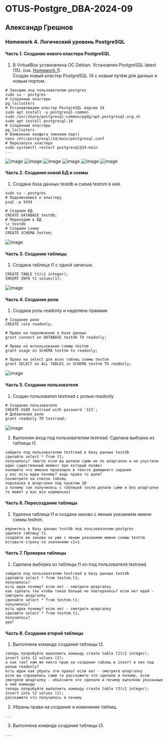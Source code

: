 # OTUS-Postgre_DBA-2024-09
## Александр Грешнов

### Homework 4. Логический уровень PostgreSQL

#### Часть 1. Создание нового кластера PostgreSQL
1. В VirtualBox установлена ОС Debian. Установлен PostgreSQL latest (15). (см. [Homework 1](/Homework/HW-1.md)).\
Создан новый кластер PostgreSQL 14 с новым путём для данных и новым портом.
```
# Заходим под пользователем postgres
sudo su - postgres
# Созданные кластеры
pg_lsclusters
# Устанавливаем кластер PostgreSQL версии 14
sudo apt install -y postgresql-common
sudo /usr/share/postgresql-common/pgdg/apt.postgresql.org.sh
sudo apt install postgresql-14
# Созданные кластеры
pg_lsclusters
# Изменение конфига (меняем порт)
nano /etc/postgresql/14/main/postgresql.conf
# Перезапуск кластера
sudo systemctl restart postgresql@14-main
...
```
![image](https://github.com/user-attachments/assets/b69aa7ee-d96d-4e19-b403-3c39b8befc6d)
![image](https://github.com/user-attachments/assets/ef5bc5d1-9ca6-46c0-904b-07639daa5425)
![image](https://github.com/user-attachments/assets/d6cf37db-ca11-4afc-936c-fbe385334bbe)
![image](https://github.com/user-attachments/assets/b24a1ff4-57f1-4b5c-98ef-b5c7ef77a4a5)
![image](https://github.com/user-attachments/assets/2d3d0dc0-6591-4809-b90c-77d171acde3d)
![image](https://github.com/user-attachments/assets/b1680902-d875-481d-81b5-39c5ce9c9255)



#### Часть 2. Создание новой БД и схемы
1. Создана база данных testdb и схема testnm в ней.
```
sudo su - postgres
# Подключаемся к кластеру
psql -p 5434

# Создаем БД
CREATE DATABASE testdb;
# Переходим в БД
\c testdb
# Создаем схему
CREATE SCHEMA testnm;
```
![image](https://github.com/user-attachments/assets/e74076b0-98a4-495c-be6c-17daaa0f9dd0)


#### Часть 3. Создание таблицы
1. Создана таблица t1 с одной записью.
```
CREATE TABLE t1(c1 integer);
INSERT INTO t1 values(1);
```
![image](https://github.com/user-attachments/assets/d2b7f7d1-5eda-4705-8aca-c97e4889855b)


#### Часть 4. Создание роли
1. Создана роль readonly и наделена правами
```
# Cоздание роли
CREATE role readonly;

# Право на подключение к базе данных
grant connect on DATABASE testdb TO readonly;

# Право на использование схемы testnm
grant usage on SCHEMA testnm to readonly;

# Право на select для всех таблиц схемы testnm
grant SELECT on ALL TABLES in SCHEMA testnm TO readonly; 
```
![image](https://github.com/user-attachments/assets/41acebc3-45bc-4a8a-be0e-471815c4f72c)


#### Часть 5. Создание пользователя
1. Создан пользовател testread с ролью readonly
```
# Cоздание пользователя
CREATE USER testread with password '123';
# Добавление роли
grant readonly TO testread;
```
![image](https://github.com/user-attachments/assets/c0606a8d-669b-4ec2-ae38-5faf44f5d3ad)

2. Выполнен вход под пользователем testread. Сделана выборка из таблицы t1.
```
зайдите под пользователем testread в базу данных testdb
сделайте select * from t1;
получилось? (могло если вы делали сами не по шпаргалке и не упустили один существенный момент про который позже)
напишите что именно произошло в тексте домашнего задания
у вас есть идеи почему? ведь права то дали?
посмотрите на список таблиц
подсказка в шпаргалке под пунктом 20
а почему так получилось с таблицей (если делали сами и без шпаргалки то может у вас все нормально)
```



#### Часть 6. Пересоздание таблицы
1. Удалена таблица t1 и создана заново с явным указанием имени схемы testnm.
```
вернитесь в базу данных testdb под пользователем postgres
удалите таблицу t1
создайте ее заново но уже с явным указанием имени схемы testnm
вставьте строку со значением c1=1
```



#### Часть 7. Проверка таблицы
1. Сделана выборка из таблицы t1 из-под пользователя testread.
```
зайдите под пользователем testread в базу данных testdb
сделайте select * from testnm.t1;
получилось?
есть идеи почему? если нет - смотрите шпаргалку
как сделать так чтобы такое больше не повторялось? если нет идей - смотрите шпаргалку
сделайте select * from testnm.t1;
получилось?
есть идеи почему? если нет - смотрите шпаргалку
сделайте select * from testnm.t1;
получилось?
ура!
```

#### Часть 8. Создание второй таблицы
1. Выполнена команда создания таблицы t2.
```
теперь попробуйте выполнить команду create table t2(c1 integer); insert into t2 values (2);
а как так? нам же никто прав на создание таблиц и insert в них под ролью readonly?
есть идеи как убрать эти права? если нет - смотрите шпаргалку
если вы справились сами то расскажите что сделали и почему, если смотрели шпаргалку - объясните что сделали и почему выполнив указанные в ней команды
теперь попробуйте выполнить команду create table t3(c1 integer); insert into t2 values (2);
расскажите что получилось и почему
```
2. Убраны права на создание и изменение таблиц.
```
...
```
3. Выполнена команда создания таблицы t3.
```
...
```

